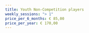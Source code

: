 ```yaml
---
title: Youth Non-Competition players
weekly_sessions: "> 1"
price_per_6_months: € 85,00
price_per_year: € 170,00
---
```

